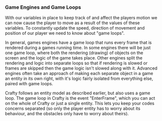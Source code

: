 ### Game Engines and Game Loops

With our variables in place to keep track of and affect the players motion we can now cause the player to move as a result of the values of these variables. To constantly update the speed, direction of movement and position of our player we need to know about "game loops". 

In general, games engines have a game loop that runs every frame that is rendered during a games running time. In some engines there will be just one game loop, where both the rendering (drawing) of objects on the screen and the logic of the game takes place. Other engines split the rendering and logic into separate loops so that if rendering is slowed or frames are skipped then the game logic isn't slowed along with it. Advanced engines often take an approach of making each separate object in a game an entity in its own right, with it's logic fairly isolated from everything else, paired with game loops.

Crafty follows an entity model as described earlier, but also uses a game loop. The game loop in Crafty is the event "EnterFrame", which you can act on the whole of Crafty or just a single entity. This lets you keep your codes concerns separated (so only the player entity has to worry about its behaviour, and the obstacles only have to worry about theirs).  

